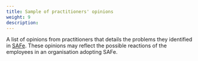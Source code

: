 ```yaml
---
title: Sample of practitioners' opinions
weight: 9
description:
---
```


A list of opinions from practitioners that details the problems they identified in [SAFe](https://www.scaledagileframework.com/).
These opinions may reflect the possible reactions of the employees in an organisation adopting SAFe.
